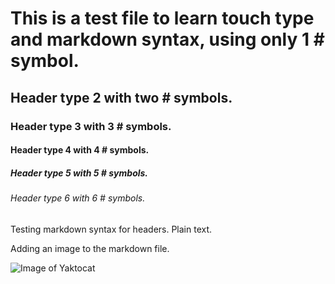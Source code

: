 # This is a test file to learn touch type and markdown syntax, using only 1 # symbol.
## Header type 2 with two # symbols.
### Header type 3 with 3 # symbols.
#### Header type 4 with 4 # symbols.
##### Header type 5 with 5 # symbols.
###### Header type 6 with 6 # symbols.

Testing markdown syntax for headers. Plain text.

Adding an image to the markdown file.

![Image of Yaktocat](https://octodex.github.com/images/yaktocat.png)
